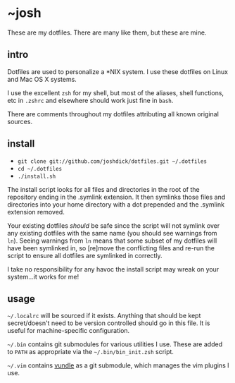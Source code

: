 # ~josh

These are my dotfiles. There are many like them, but these are mine.

## intro

Dotfiles are used to personalize a *NIX system. I use these dotfiles on Linux and Mac OS X systems.

I use the excellent `zsh` for my shell, but most of the aliases, shell functions, etc in `.zshrc` and elsewhere should work just fine in `bash`.

There are comments throughout my dotfiles attributing all known original sources.

## install

* `git clone git://github.com/joshdick/dotfiles.git ~/.dotfiles`
* `cd ~/.dotfiles`
* `./install.sh`

The install script looks for all files and directories in the root of the repository ending in the .symlink extension. It then symlinks those files and directories into your home directory with a dot prepended and the .symlink extension removed.

Your existing dotfiles *should* be safe since the script will not symlink over any existing dotfiles with the same name (you should see warnings from `ln`). Seeing warnings from `ln` means that some subset of my dotfiles will have been symlinked in, so [re]move the conflicting files and re-run the script to ensure all dotfiles are symlinked in correctly.

I take no responsibility for any havoc the install script may wreak on your system...it works for me!

## usage

`~/.localrc` will be sourced if it exists. Anything that should be kept secret/doesn't need to be version controlled should go in this file. It is useful for machine-specific configuration.

`~/.bin` contains git submodules for various utilities I use. These are added to `PATH` as appropriate via the `~/.bin/bin_init.zsh` script.

`~/.vim` contains [vundle][1] as a git submodule, which manages the vim plugins I use.

  [1]: https://github.com/gmarik/vundle
